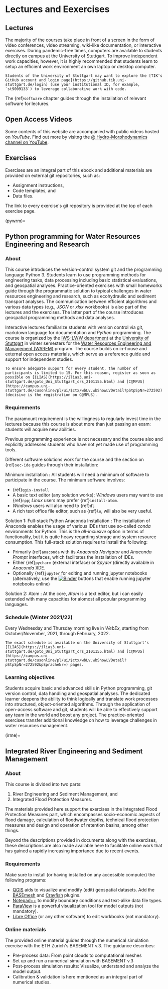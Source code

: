 # Lectures and Eexercises

## Lectures

The majority of the courses take place in front of a screen in the form of video conferences, video streaming, wiki-like documentation, or interactive exercises.
During pandemic-free times, computers are available to students directly on campus at the University of Stuttgart. To improve independent work capacities, however, it is highly recommended that students learn to setup an efficient work environment an own laptop or desktop computer.

```{tip}
Students of the University of Stuttgart may want to explore the [TIK's GitHub account and login page](https://github.tik.uni-stuttgart.de/login) (use your institutional ID, for example, `st9009133`) to leverage collaborative work with code.
```

 The {ref}`software` chapter guides through the installation of relevant software for lectures.

 ## Open Access Videos

 Some contents of this website are accompanied with public videos hosted on *YouTube*. Find out more by visitng the [@ Hydro-Morphodynamics channel on YouTube](https://www.youtube.com/channel/UCGOMSGRrW5eLHiMn5Dfp7WQ).

## Exercises

Exercises are an integral part of this ebook and additional materials are provided on external git repositories, such as:

* Assignment instructions,
* Code templates, and
* Data files.

The link to every exercise's git repository is provided at the top of each exercise page.

(pywrm)=
## Python programming for Water Resources Engineering and Research

### About
This course introduces the version-control system git and the programming language Python 3. Students learn to use programming methods for engineering tasks, data processing including basic statistical evaluations, and geospatial analyses. Practice-oriented exercises with small homeworks guide through the programmatic solution to typical challenges in water resources engineering and research, such as ecohydraulic and sediment transport analyses. The communication between efficient algorithms and various data types (e.g., *JSON* or *xlsx* workbooks) is also part of the lectures and the exercises. The latter part of the course introduces geospatial programming methods and data analyses.

Interactive lectures familiarize students with version control via git, markdown language for documentation and *Python* programming. The course is organized by the [IWS-LWW department](https://www.iws.uni-stuttgart.de/en/lww/) at the [University of Stuttgart](https://www.uni-stuttgart.de/) in winter semesters for the [Water Resources Engineering and Management (WAREM)](https://www.warem.uni-stuttgart.de/) program. The course builds on in-house and external open access materials, which serve as a reference guide and support for independent studies.

```{attention}
To ensure adequate support for every student, the number of participants is limited to 15. For this reason, register as soon as possible on [ILIAS](https://ilias3.uni-stuttgart.de/goto_Uni_Stuttgart_crs_2101155.html) and [C@MPUS](https://campus.uni-stuttgart.de/cusonline/pl/ui/$ctx/wbLv.wbShowLVDetail?pStpSpNr=272592) (decisive is the registration on C@MPUS).
```

### Requirements

The paramount requirement is the willingness to regularly invest time in the lectures because this course is about more than just passing an exam: students will acquire new abilities.

Previous programming experience is not necessary and the course also and explicitly addresses students who have not yet made use of programming tools.

Different software solutions work for the course and the section on {ref}`sec-ide` guides through their installation:

Minimum installation
: All students will need a minimum of software to participate in the course. The minimum software involves:

  - {ref}`qgis-install`
  - A basic text editor (any solution works); *Windows* users may want to use {ref}`npp`; *Linux* users may prefer {ref}`install-atom`.
  - *Windows* users will also need to {ref}`dl`.
  - A rich text office file editor, such as {ref}`lo`, will also be very useful.

Solution 1: Full-stack Python Anaconda Installation
: The installation of Anaconda enables the usage of various IDEs that use so-called *conda* environments for Python. This is the *all-inclusive* option in terms of functionality, but it is quite heavy regarding storage and system resource consumption. This full-stack solution requires to install the following:

  - Primarily {ref}`anaconda` with its *Anaconda Navigator* and *Anaconda Prompt* interfaces, which facilitates the installation of IDEs.
  - Either {ref}`pycharm` (external inteface) or *Spyder* (directly available in *Anaconda* )IDE.
  - Optionally {ref}`jupyter` for editing and running jupyter notebooks (alternatively, use the [![Binder](https://mybinder.org/badge_logo.svg)](https://mybinder.org/v2/gh/hydro-informatics/hydro-informatics.github.io/main?filepath=jupyter) buttons that enable running jupyter notebooks online)

Solution 2: Atom
: At the core, *Atom* is a text editor, but i can easily extended with many capacities for alomost all popular programming languages.

### Schedule (Winter 2021/22)
Every Wednesday and Thursday morning live in *WebEx*, starting from October/November, 2021, through February, 2022.


```{note}
The exact schedule is available on the University of Stuttgart's [ILIAS](https://ilias3.uni-stuttgart.de/goto_Uni_Stuttgart_crs_2101155.html) and [C@MPUS](https://campus.uni-stuttgart.de/cusonline/pl/ui/$ctx/wbLv.wbShowLVDetail?pStpSpNr=272592&pSpracheNr=) pages.
```

### Learning objectives

Students acquire basic and advanced skills in Python programming, git version control, data handling and geospatial analyses. The dedicated learner deepens the ability to think logically and translate work processes into structured, object-oriented algorithms. Through the application of open-access software and git, students will be able to effectively support any team in the world and boost any project. The practice-oriented exercises transfer additional knowledge on how to leverage challenges in water resources management.

(irme)=
## Integrated River Engineering and Sediment Management

### About

This course is divided into two parts:
1. River Engineering and Sediment Management, and
1. Integrated Flood Protection Measures.

The materials provided here support the exercises in the Integrated Flood Protection Measures part, which encompasses socio-economic aspects of flood damage, calculation of floodwater depths, technical flood protection measures and design and operation of retention basins, among other things.

Beyond the descriptions provided in documents along with the exercises, these descriptions are also made available here to facilitate online work that has gained a rapidly increasing importance due to recent events.

### Requirements

Make sure to install (or having installed on any accessible computer) the following programs:

* [QGIS](../get-started/geo) aids to visualize and modify (edit) geospatial datasets. Add the [BASEmesh](bm-pre.html#get-ready-with-qgis) and [Crayfish](bm-post.html#add-the-crayfish-plugin) plugins.
* [Notepad++](hy_get-started/others.html#npp) to modify boundary conditions and text-alike data file types.
* [ParaView](bm-post.html#visualize-results-with-paraview) is a powerful visualization tool for model outputs (not mandatory).
* [Libre Office](hy_get-started/others.html#lo) (or any other software) to edit workbooks (not mandatory).


### Online materials

The provided online material guides through the numerical simulation exercise with the ETH Zurich's BASEMENT v.3. The guidance describes:

- Pre-process data: From point clouds to computational meshes
- Set up and run a numerical simulation with BASEMENT v.3
- Post-process simulation results: Visualize, understand and analyze the model output.
- Calibration & validation is here mentioned as an integral part of numerical studies.
